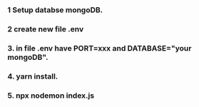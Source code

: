 ### 1 Setup databse mongoDB.
### 2 create new file .env
### 3. in file .env have PORT=xxx and DATABASE="your mongoDB".
### 4. yarn install.
### 5. npx nodemon index.js
